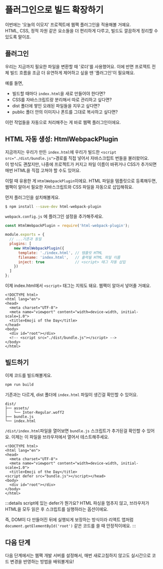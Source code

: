 # 플러그인으로 빌드 확장하기

이번에는 ‘오늘의 이모지’ 프로젝트에 웹팩 플러그인을 적용해볼 거예요.  
HTML, CSS, 정적 자원 같은 요소들을 더 편리하게 다루고, 빌드도 깔끔하게 정리할 수 있도록 말이죠.

## 플러그인

우리는 지금까지 필요한 파일을 변환할 때 '로더'를 사용했어요. 이에 반면 프로젝트 전체 빌드 흐름을 조금 더 유연하게 제어하고 싶을 땐 '플러그인'이 필요해요.

예를 들면,

- 빌드할 때마다 `index.html`을 새로 만들어야 한다면?
- CSS를 자바스크립트랑 분리해서 따로 관리하고 싶다면?
- dist 폴더에 쌓인 오래된 파일들을 지우고 싶다면?
- public 폴더 안의 이미지나 폰트를 그대로 복사하고 싶다면?

이런 작업들을 자동으로 처리해주는 게 바로 웹팩 플러그인이에요.

## HTML 자동 생성: HtmlWebpackPlugin

지금까지는 우리가 만든 `index.html`에 우리가 빌드한 `<script src="./dist/bundle.js">`경로를 직접 넣어서 자바스크립트 번들을 불러왔어요.  
이 방식도 괜찮지만, 나중에 프로젝트가 커지고 파일 이름이 바뀌거나 CSS가 추가되면 매번 HTML을 직접 고쳐야 할 수도 있어요.

이럴 때 유용한 게 `HtmlWebpackPlugin`이에요. HTML 파일을 템플릿으로 등록해두면, 웹팩이 알아서 필요한 자바스크립트와 CSS 파일을 자동으로 삽입해줘요.  

먼저 플러그인을 설치해볼게요.

```bash
$ npm install --save-dev html-webpack-plugin
```

`webpack.config.js` 에 플러그인 설정을 추가해주세요.

```js
const HtmlWebpackPlugin = require('html-webpack-plugin');

module.exports = {
  // ...기존과 동일
  plugins: [
    new HtmlWebpackPlugin({
      template: './index.html', // 템플릿 HTML
      filename: 'index.html',   // 출력될 HTML 파일 이름
      inject: true              // <script> 태그 자동 삽입
    })
  ]
};
```

이제 index.html에서 `<script>` 태그는 지워도 돼요. 웹팩이 알아서 넣어줄 거예요.

```html{10-10}
<!DOCTYPE html>
<html lang="en">
<head>
  <meta charset="UTF-8">
  <meta name="viewport" content="width=device-width, initial-scale=1.0">
  <title>Emoji of the Day</title>
</head>
<body>
  <div id="root"></div>
  <!-- <script src="./dist/bundle.js"></script> -->
</body>
</html>
```

## 빌드하기

이제 코드를 빌드해볼게요.

```bash
npm run build
```

기존과는 다르게, dist 폴더에 `index.html` 파일이 생긴걸 확인할 수 있어요.
```
dist/
├── assets/
│   └── Inter-Regular.woff2
├── bundle.js
└── index.html
```

`/dist/index.html`파일을 열어보면 `bundle.js` 스크립트가 추가된걸 확인할 수 있어요. 이제는 이 파일을 브라우저에서 열어서 테스트해주세요.
```html{7-7}
<!DOCTYPE html>
<html lang="en">
<head>
  <meta charset="UTF-8">
  <meta name="viewport" content="width=device-width, initial-scale=1.0">
  <title>Emoji of the Day</title>
<script defer src="bundle.js"></script></head>
<body>
  <div id="root"></div>
</body>
</html>
```

:::details script에 있는 defer가 뭔가요?
HTML 파싱을 멈추지 않고, 브라우저가 HTML을 모두 읽은 후 스크립트를 실행하라는 옵션이에요.

즉, DOM이 다 만들어진 뒤에 실행되게 보장하는 방식이라 리액트 앱처럼 `document.getElementById('root')` 같은 코드를 쓸 때 안정적이에요.
:::

## 다음 단계

다음 단계에서는 웹팩 개발 서버를 설정해서, 매번 새로고침하지 않고도 실시간으로 코드 변경을 반영하는 방법을 배워볼게요!